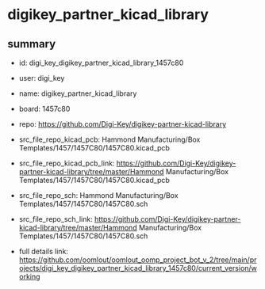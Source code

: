 # digikey_partner_kicad_library
 
## summary 
* id: digi_key_digikey_partner_kicad_library_1457c80
* user: digi_key
* name: digikey_partner_kicad_library
* board: 1457c80
* repo: https://github.com/Digi-Key/digikey-partner-kicad-library
* src_file_repo_kicad_pcb: Hammond Manufacturing/Box Templates/1457/1457C80/1457C80.kicad_pcb
* src_file_repo_kicad_pcb_link: https://github.com/Digi-Key/digikey-partner-kicad-library/tree/master/Hammond Manufacturing/Box Templates/1457/1457C80/1457C80.kicad_pcb


* src_file_repo_sch: Hammond Manufacturing/Box Templates/1457/1457C80/1457C80.sch
* src_file_repo_sch_link: https://github.com/Digi-Key/digikey-partner-kicad-library/tree/master/Hammond Manufacturing/Box Templates/1457/1457C80/1457C80.sch
* full details link: https://github.com/oomlout/oomlout_oomp_project_bot_v_2/tree/main/projects/digi_key_digikey_partner_kicad_library_1457c80/current_version/working  







